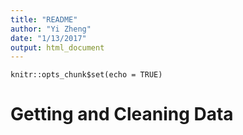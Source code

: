 ```yaml
---
title: "README"
author: "Yi Zheng"
date: "1/13/2017"
output: html_document
---
```


```{r setup, include=FALSE}
knitr::opts_chunk$set(echo = TRUE)
```

# Getting and Cleaning Data